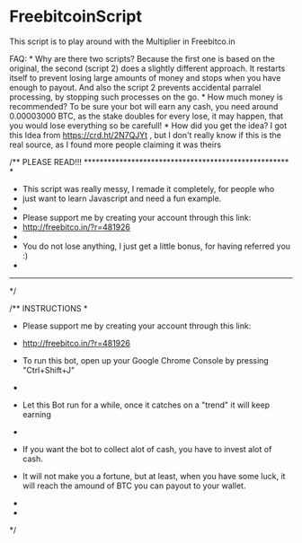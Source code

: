 # FreebitcoinScript
This script is to play around with the Multiplier in Freebitco.in

FAQ:
    * Why are there two scripts?
      Because the first one is based on the original, the second (script 2) does a slightly different approach.
      It restarts itself to prevent losing large amounts of money and stops when you have enough to payout.
      And also the script 2 prevents accidental parralel processing, by stopping such processes on the go.
    * How much money is recommended?
      To be sure your bot will earn any cash, you need around 0.00003000 BTC, as the stake doubles for every lose, it may happen, that you would lose everything so be carefull!
    * How did you get the idea?
         I got this Idea from https://crd.ht/2N7QJYt , but I don't really know if this is the real source, as I found more people claiming it was theirs

/**     PLEASE READ!!!      ****************************************************
 *
 * This script was really messy, I remade it completely, for people who
 * just want to learn Javascript and need a fun example.
 *
 *  Please support me by creating your account through this link:
 *  http://freebitco.in/?r=481926
 *
 *  You do not lose anything, I just get a little bonus, for having referred you :)
 *
 * ******************************************************************************
 */

/**     INSTRUCTIONS
 *
 *  Please support me by creating your account through this link:
 *  http://freebitco.in/?r=481926
 
 * To run this bot, open up your Google Chrome Console by pressing "Ctrl+Shift+J"
 *
 * Let this Bot run for a while, once it catches on a "trend" it will keep earning
 *
 *  If you want the bot to collect alot of cash, you have to invest alot of cash.
 *  It will not make you a fortune, but at least, when you have some luck, it will reach the amound of BTC you can payout to your wallet.
 *
 *
 */

